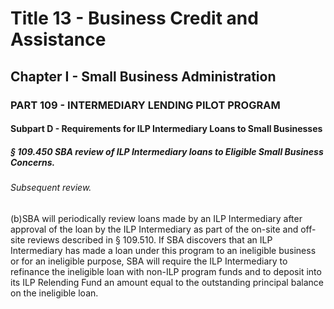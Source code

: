 
# Title 13 - Business Credit and Assistance
## Chapter I - Small Business Administration
### PART 109 - INTERMEDIARY LENDING PILOT PROGRAM
#### Subpart D - Requirements for ILP Intermediary Loans to Small Businesses
##### § 109.450 SBA review of ILP Intermediary loans to Eligible Small Business Concerns.
###### Subsequent review.

(b)SBA will periodically review loans made by an ILP Intermediary after approval of the loan by the ILP Intermediary as part of the on-site and off-site reviews described in § 109.510. If SBA discovers that an ILP Intermediary has made a loan under this program to an ineligible business or for an ineligible purpose, SBA will require the ILP Intermediary to refinance the ineligible loan with non-ILP program funds and to deposit into its ILP Relending Fund an amount equal to the outstanding principal balance on the ineligible loan.
